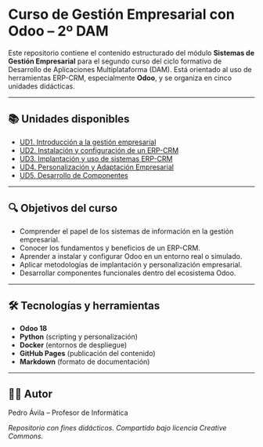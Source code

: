 # Curso de Gestión Empresarial con Odoo – 2º DAM

Este repositorio contiene el contenido estructurado del módulo **Sistemas de Gestión Empresarial** para el segundo curso del ciclo formativo de Desarrollo de Aplicaciones Multiplataforma (DAM). Está orientado al uso de herramientas ERP-CRM, especialmente **Odoo**, y se organiza en cinco unidades didácticas.

---

## 📚 Unidades disponibles

- [UD1. Introducción a la gestión empresarial](./UD1/)
- [UD2. Instalación y configuración de un ERP-CRM](./UD2/)
- [UD3. Implantación y uso de sistemas ERP-CRM](./UD3/)
- [UD4. Personalización y Adaptación Empresarial](./UD4/)
- [UD5. Desarrollo de Componentes](./UD5/)

---

## 🔍 Objetivos del curso

- Comprender el papel de los sistemas de información en la gestión empresarial.
- Conocer los fundamentos y beneficios de un ERP-CRM.
- Aprender a instalar y configurar Odoo en un entorno real o simulado.
- Aplicar metodologías de implantación y personalización empresarial.
- Desarrollar componentes funcionales dentro del ecosistema Odoo.

---

## 🛠 Tecnologías y herramientas

- **Odoo 18**
- **Python** (scripting y personalización)
- **Docker** (entornos de despliegue)
- **GitHub Pages** (publicación del contenido)
- **Markdown** (formato de documentación)

---

## 👨‍🏫 Autor

Pedro Ávila – Profesor de Informática

*Repositorio con fines didácticos. Compartido bajo licencia Creative Commons.*

